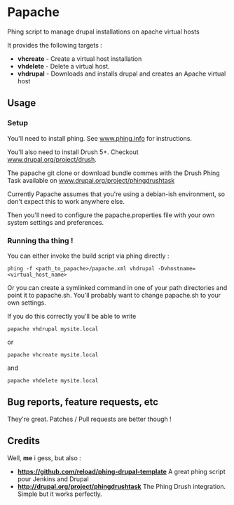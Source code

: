 # Papache

Phing script to manage drupal installations on apache virtual hosts

It provides the following targets :

*   **vhcreate** - Create a virtual host installation
*   **vhdelete** - Delete a virtual host.
*   **vhdrupal** - Downloads and installs drupal and creates an Apache virtual host

## Usage

### Setup

You'll need to install phing. See www.phing.info for instructions.

You'll also need to install Drush 5+. Checkout www.drupal.org/project/drush.

The papache git clone or download bundle commes with the Drush Phing Task available on www.drupal.org/project/phingdrushtask

Currently Papache assumes that you're using a debian-ish environment, so don't expect this to work anywhere else.

Then you'll need to configure the papache.properties file with your own system settings and preferences.

### Running tha thing !

You can either invoke the build script via phing directly :

    phing -f <path_to_papache>/papache.xml vhdrupal -Dvhostname=<virtual_host_name>

Or you can create a symlinked command in one of your path directories and point it to papache.sh. You'll probably want to change papache.sh to your own settings.

If you do this correctly you'll be able to write

    papache vhdrupal mysite.local

or

    papache vhcreate mysite.local

and

    papache vhdelete mysite.local


## Bug reports, feature requests, etc

They're great. Patches / Pull requests are better though !


## Credits

Well, **me** i gess, but also :

* **https://github.com/reload/phing-drupal-template**
    A great phing script pour Jenkins and Drupal
* **http://drupal.org/project/phingdrushtask**
    The Phing Drush integration. Simple but it works perfectly.

